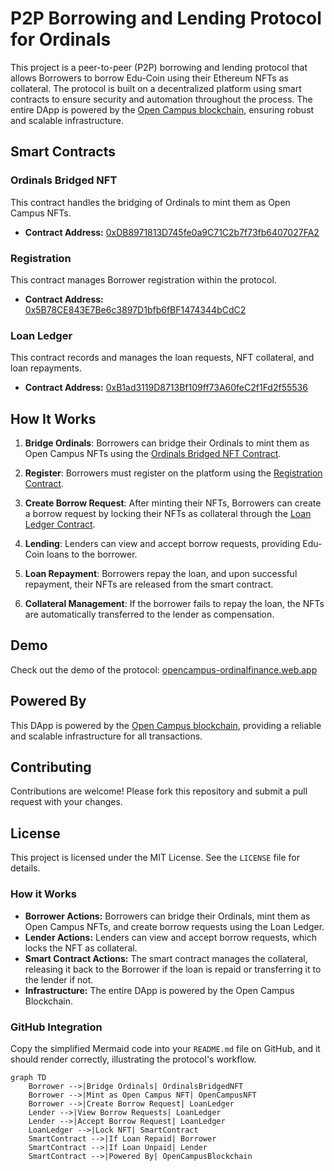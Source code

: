 # P2P Borrowing and Lending Protocol for Ordinals

This project is a peer-to-peer (P2P) borrowing and lending protocol that allows Borrowers to borrow Edu-Coin using their Ethereum NFTs as collateral. The protocol is built on a decentralized platform using smart contracts to ensure security and automation throughout the process. The entire DApp is powered by the [Open Campus blockchain](https://www.opencampus.xyz/), ensuring robust and scalable infrastructure.

## Smart Contracts

### Ordinals Bridged NFT
This contract handles the bridging of Ordinals to mint them as Open Campus NFTs.

- **Contract Address:** [0xDB8971813D745fe0a9C71C2b7f73fb6407027FA2](https://opencampus-codex.blockscout.com/address/0xDB8971813D745fe0a9C71C2b7f73fb6407027FA2?tab=contract)
  
### Registration
This contract manages Borrower registration within the protocol.

- **Contract Address:** [0x5B78CE843E7Be6c3897D1bfb6fBF1474344bCdC2](https://opencampus-codex.blockscout.com/address/0x5B78CE843E7Be6c3897D1bfb6fBF1474344bCdC2?tab=contract)

### Loan Ledger
This contract records and manages the loan requests, NFT collateral, and loan repayments.

- **Contract Address:** [0xB1ad3119D8713Bf109ff73A60feC2f1Fd2f55536](https://opencampus-codex.blockscout.com/address/0xB1ad3119D8713Bf109ff73A60feC2f1Fd2f55536?tab=contract)

## How It Works

1. **Bridge Ordinals**: Borrowers can bridge their Ordinals to mint them as Open Campus NFTs using the [Ordinals Bridged NFT Contract](https://opencampus-codex.blockscout.com/address/0xDB8971813D745fe0a9C71C2b7f73fb6407027FA2?tab=contract).

2. **Register**: Borrowers must register on the platform using the [Registration Contract](https://opencampus-codex.blockscout.com/address/0x5B78CE843E7Be6c3897D1bfb6fBF1474344bCdC2?tab=contract).

3. **Create Borrow Request**: After minting their NFTs, Borrowers can create a borrow request by locking their NFTs as collateral through the [Loan Ledger Contract](https://opencampus-codex.blockscout.com/address/0xB1ad3119D8713Bf109ff73A60feC2f1Fd2f55536?tab=contract).

4. **Lending**: Lenders can view and accept borrow requests, providing Edu-Coin loans to the borrower.

5. **Loan Repayment**: Borrowers repay the loan, and upon successful repayment, their NFTs are released from the smart contract.

6. **Collateral Management**: If the borrower fails to repay the loan, the NFTs are automatically transferred to the lender as compensation.

## Demo

Check out the demo of the protocol: [opencampus-ordinalfinance.web.app](https://opencampus-ordinalfinance.web.app)

## Powered By

This DApp is powered by the [Open Campus blockchain](https://www.opencampus.xyz/), providing a reliable and scalable infrastructure for all transactions.

## Contributing

Contributions are welcome! Please fork this repository and submit a pull request with your changes.

## License

This project is licensed under the MIT License. See the `LICENSE` file for details.

### How it Works

- **Borrower Actions:** Borrowers can bridge their Ordinals, mint them as Open Campus NFTs, and create borrow requests using the Loan Ledger.
- **Lender Actions:** Lenders can view and accept borrow requests, which locks the NFT as collateral.
- **Smart Contract Actions:** The smart contract manages the collateral, releasing it back to the Borrower if the loan is repaid or transferring it to the lender if not.
- **Infrastructure:** The entire DApp is powered by the Open Campus Blockchain.

### GitHub Integration

Copy the simplified Mermaid code into your `README.md` file on GitHub, and it should render correctly, illustrating the protocol's workflow.


```mermaid
graph TD
    Borrower -->|Bridge Ordinals| OrdinalsBridgedNFT
    Borrower -->|Mint as Open Campus NFT| OpenCampusNFT
    Borrower -->|Create Borrow Request| LoanLedger
    Lender -->|View Borrow Requests| LoanLedger
    Lender -->|Accept Borrow Request| LoanLedger
    LoanLedger -->|Lock NFT| SmartContract
    SmartContract -->|If Loan Repaid| Borrower
    SmartContract -->|If Loan Unpaid| Lender
    SmartContract -->|Powered By| OpenCampusBlockchain


